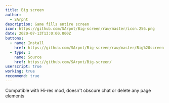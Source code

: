 ```yaml
---
title: Big screen
author:
  - SArpnt
description: Game fills entire screen
icon: https://github.com/SArpnt/Big-screen/raw/master/icon.256.png
date: 2020-07-13T13:0:00.000Z
buttons:
  - name: Install
    href: https://github.com/SArpnt/Big-screen/raw/master/Big%20screen.user.js
  - type: 1
    name: Source
    href: https://github.com/SArpnt/Big-screen/
userscript: true
working: true
recommend: true
---
```

Compatible with Hi-res mod, doesn't obscure chat or delete any page elements
